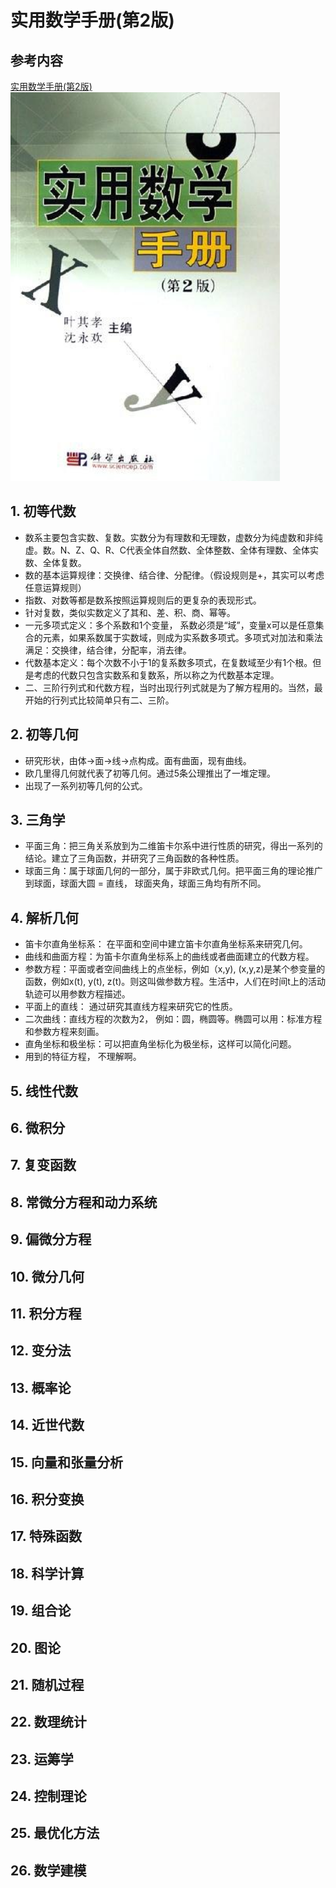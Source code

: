 # 实用数学手册(第2版)
## 参考内容
[实用数学手册(第2版)](https://book.douban.com/subject/1505256/)
![](2019-02-26-09-49-19.png)
## 1. 初等代数
* 数系主要包含实数、复数。实数分为有理数和无理数，虚数分为纯虚数和非纯虚。数。N、Z、Q、R、C代表全体自然数、全体整数、全体有理数、全体实数、全体复数。
* 数的基本运算规律：交换律、结合律、分配律。（假设规则是+，其实可以考虑任意运算规则）
* 指数、对数等都是数系按照运算规则后的更复杂的表现形式。
* 针对复数，类似实数定义了其和、差、积、商、幂等。
* 一元多项式定义：多个系数和1个变量， 系数必须是“域”，变量x可以是任意集合的元素，如果系数属于实数域，则成为实系数多项式。多项式对加法和乘法满足：交换律，结合律，分配率，消去律。
* 代数基本定义：每个次数不小于1的复系数多项式，在复数域至少有1个根。但是考虑的代数只包含实数系和复数系，所以称之为代数基本定理。
* 二、三阶行列式和代数方程，当时出现行列式就是为了解方程用的。当然，最开始的行列式比较简单只有二、三阶。

## 2. 初等几何
* 研究形状，由体->面->线->点构成。面有曲面，现有曲线。
* 欧几里得几何就代表了初等几何。通过5条公理推出了一堆定理。
* 出现了一系列初等几何的公式。

## 3. 三角学
* 平面三角：把三角关系放到为二维笛卡尔系中进行性质的研究，得出一系列的结论。建立了三角函数，并研究了三角函数的各种性质。
* 球面三角：属于球面几何的一部分，属于非欧式几何。把平面三角的理论推广到球面，球面大圆 = 直线， 球面夹角，球面三角均有所不同。

## 4. 解析几何
* 笛卡尔直角坐标系： 在平面和空间中建立笛卡尔直角坐标系来研究几何。
* 曲线和曲面方程：为笛卡尔直角坐标系上的曲线或者曲面建立的代数方程。
* 参数方程：平面或者空间曲线上的点坐标，例如（x,y), (x,y,z)是某个参变量的函数，例如x(t), y(t), z(t)。则这叫做参数方程。生活中，人们在时间t上的活动轨迹可以用参数方程描述。
* 平面上的直线： 通过研究其直线方程来研究它的性质。
* 二次曲线：直线方程的次数为2， 例如：圆，椭圆等。椭圆可以用：标准方程和参数方程来刻画。
* 直角坐标和极坐标：可以把直角坐标化为极坐标，这样可以简化问题。
* 用到的特征方程， 不理解啊。

## 5. 线性代数
## 6. 微积分
## 7. 复变函数
## 8. 常微分方程和动力系统
## 9. 偏微分方程
## 10. 微分几何
## 11. 积分方程
## 12. 变分法
## 13. 概率论
## 14. 近世代数
## 15. 向量和张量分析
## 16. 积分变换
## 17. 特殊函数
## 18. 科学计算
## 19. 组合论
## 20. 图论
## 21. 随机过程
## 22. 数理统计
## 23. 运筹学
## 24. 控制理论
## 25. 最优化方法
## 26. 数学建模
